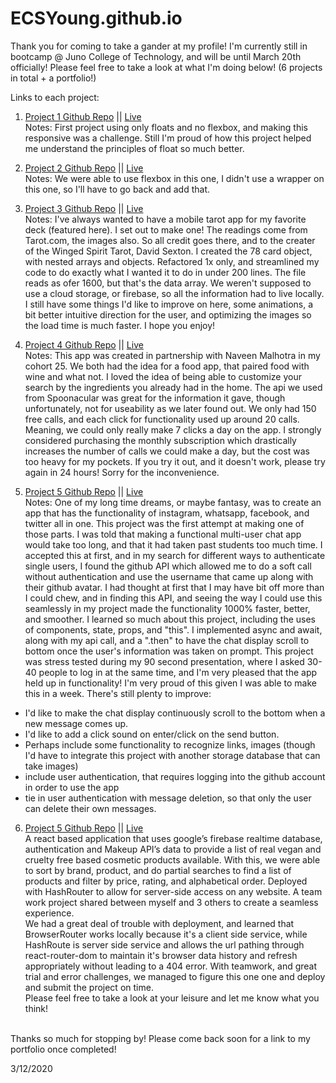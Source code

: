 # ECSYoung.github.io

Thank you for coming to take a gander at my profile! I'm currently still in bootcamp @ Juno College of Technology, and will be until March 20th officially! Please feel free to take a look at what I'm doing below! (6 projects in total + a portfolio!)

Links to each project:

1. <a href= "https://github.com/ECSYoung/sui-young-project-one" target= "_blank">Project 1 Github Repo</a>  ||  <a href= "https://ecsyoung.github.io/sui-young-project-one/" target="_blank">Live</a><br>
Notes: First project using only floats and no flexbox, and making this responsive was a challenge. Still I'm proud of how this project helped me understand the principles of float so much better. 

2. <a href= "https://github.com/ECSYoung/sui-young-project-two" target= "_blank"> Project 2 Github Repo</a>  ||  <a href= "https://ecsyoung.github.io/sui-young-project-two/" target= "_blank">Live</a><br>
Notes: We were able to use flexbox in this one, I didn't use a wrapper on this one, so I'll have to go back and add that.

3. <a href= "https://github.com/ECSYoung/suiYoungProject3" target= "_blank"> Project 3 Github Repo</a>  ||  <a href="https://ecsyoung.github.io/suiYoungProject3/" target= "_blank">Live</a><br>
Notes: I've always wanted to have a mobile tarot app for my favorite deck (featured here). I set out to make one! The readings come from Tarot.com, the images also. So all credit goes there, and to the creater of the Winged Spirit Tarot, David Sexton. I created the 78 card object, with nested arrays and objects. Refactored 1x only, and streamlined my code to do exactly what I wanted it to do in under 200 lines. The file reads as ofer 1600, but that's the data array. We weren't supposed to use a cloud storage, or firebase, so all the information had to live locally. I still have some things I'd like to improve on here, some animations, a bit better intuitive direction for the user, and optimizing the images so the load time is much faster. I hope you enjoy! 

4. <a href= "https://github.com/palate-designer/naveenSui" target= "_blank"> Project 4 Github Repo</a>  ||  <a href="https://palate-designer.github.io/naveenSui/" target= "_blank">Live</a><br>
Notes: This app was created in partnership with Naveen Malhotra in my cohort 25. We both had the idea for a food app, that paired food with wine and what not. I loved the idea of being able to customize your search by the ingredients you already had in the home. The api we used from Spoonacular was great for the information it gave, though unfortunately, not for useability as we later found out. We only had 150 free calls, and each click for functionality used up around 20 calls. Meaning, we could only really make 7 clicks a day on the app. I strongly considered purchasing the monthly subscription which drastically increases the number of calls we could make a day, but the cost was too heavy for my pockets. If you try it out, and it doesn't work, please try again in 24 hours! Sorry for the inconvenience.

5. <a href= "https://github.com/ECSYoung/suiYoungCohort25Chat" target= "_blank"> Project 5 Github Repo</a>  ||  <a href="https://ecsyoung.github.io/suiYoungCohort25Chat/" target= "_blank">Live</a><br>
Notes: One of my long time dreams, or maybe fantasy, was to create an app that has the functionality of instagram, whatsapp, facebook, and twitter all in one. This project was the first attempt at making one of those parts. I was told that making a functional multi-user chat app would take too long, and that it had taken past students too much time. I accepted this at first, and in my search for different ways to authenticate single users, I found the github API which allowed me to do a soft call without authentication and use the username that came up along with their github avatar. I had thought at first that I may have bit off more than I could chew, and in finding this API, and seeing the way I could use this seamlessly in my project made the functionality 1000% faster, better, and smoother. I learned so much about this project, including the uses of components, state, props, and "this". I implemented async and await, along with my api call, and a ".then" to have the chat display scroll to bottom once the user's information was taken on prompt. This project was stress tested during my 90 second presentation, where I asked 30-40 people to log in at the same time, and I'm very pleased that the app held up in functionality!
I'm very proud of this given I was able to make this in a week. There's still plenty to improve:
<div>
<ul>	
  <li>I'd like to make the chat display continuously scroll to the bottom when a new message comes up.</li>
  <li>I'd like to add a click sound on enter/click on the send button.</li>
  <li>Perhaps include some functionality to recognize links, images (though I'd have to integrate this project with another storage database that can take images)</li>
  <li>include user authentication, that requires logging into the github account in order to use the app</li>
  <li> tie in user authentication with message deletion, so that only the user can delete their own messages.</li>
</ul>
</div>

6. <a href= "https://github.com/ethicalMakeupC25/project6" target= "_blank"> Project 5 Github Repo</a>  ||  <a href="https://ethicalmakeupc25.github.io/project6/#/project6/" target= "_blank">Live</a><br>
A react based application that uses google’s firebase realtime database, authentication and Makeup API’s data to provide a list of real vegan and cruelty free based cosmetic products available. With this, we were able to sort by brand, product, and do partial searches to find a list of products and filter by price, rating, and alphabetical order. Deployed with HashRouter to allow for server-side access on any website. A team work project shared between myself and 3 others to create a seamless experience.<br>
We had a great deal of trouble with deployment, and learned that BrowserRouter works locally because it's a client side service, while HashRoute is server side service and allows the url pathing through react-router-dom to maintain it's browser data history and refresh appropriately without leading to a 404 error. With teamwork, and great trial and error challenges, we managed to figure this one one and deploy and submit the project on time.<br>
Please feel free to take a look at your leisure and let me know what you think!<br><br>
 
  Thanks so much for stopping by!
  Please come back soon for a link to my portfolio once completed!
  
  3/12/2020
  


